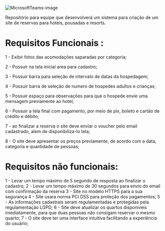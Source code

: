 ![MicrosoftTeams-image](https://github.com/itsCaarol/Hotel-Batutel/assets/132613486/e49c0321-1c18-4e02-9988-5ed62e4b1744)

Repositório para equipe que desenvolverá um sistema para criação de um site de reservas para hoteis, pousadas e resorts.
# Requisitos Funcionais :
1 - Exibir fotos das acomodações saparadas por categoria;

2 - Possuir na tela inicial area para cadastro;

3 - Possuir barra para seleção de intervalo de datas da hospedagem;

4 - Possuir barra de seleção de numero de hospedes adultos e crianças;

5 - Possuir espaço para observações para que o hospede envie uma mensagem previamente ao hotel;

6 - Possuir a tela final com pagamento, por meio de pix, boleto e cartão de crédito e débito;

7 - ao finalizar a reserva o site deve enviar o voucher pelo email cadastrado, alem de disponibiliza-lo tela;

8 - O site deve apresentar os preços previamente, de acordo com a data, categoria e quantidade de pessoas;

# Requisitos não funcionais:
1 - Levar um tempo máximo de 5 segundo de resposta ao finalizar o cadastro;
2 - Levar um tempo máximo de 30 segundos para envio do email com confirmação da reserva
3 - Site no modelo HTTPS para a sua segurança
4 - Site usara norma PCI DSS para proteção dos pagamentos;
5 - As informações cadastrais seram regulamentadas e protegidas pela regulamentação LGPD;
6 - Site deve atualizar os quartos disponiveis imediatamente, para que duas pessoas não consigam reservar o mesmo quarto;
7 - O site deve ter uma interface intuitiva facilitando a experiência do usuário;

